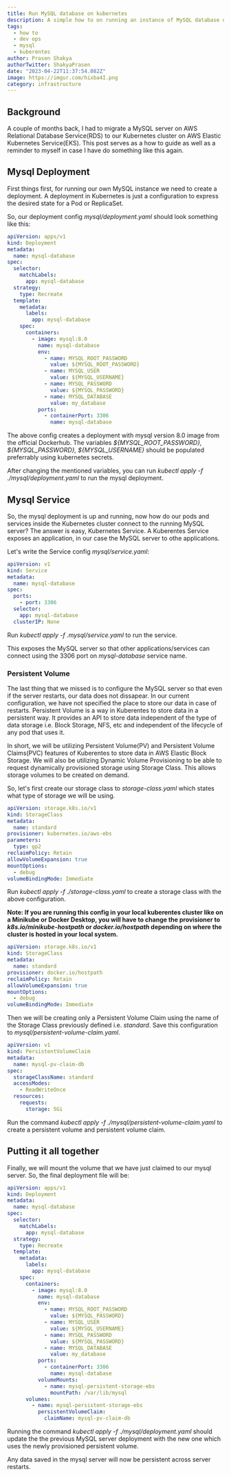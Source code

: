 ```yaml
---
title: Run MySQL database on kubernetes
description: A simple how to on running an instance of MySQL database on a Kubernetes cluster
tags:
  - how to
  - dev ops
  - mysql 
  - kuberentes
author: Prasen Shakya 
authorTwitter: ShakyaPrasen
date: "2023-04-22T11:37:54.082Z"
image: https://imgur.com/hixba4I.png
category: infrastructure
---
```


## Background  

A couple of months back, I had to migrate a MySQL server on AWS Relational 
Database Service(RDS) to our Kubernetes cluster on AWS Elastic Kubernetes 
Service(EKS).
This post serves as a how to guide as well as a reminder to myself in case I 
have do something like this again.

## Mysql Deployment

First things first, for running our own MySQL instance we need to create a 
deployment. A deployment in Kubernetes is just a configuration to express the
desired state for a Pod or ReplicaSet.

So, our deployment config *mysql/deployment.yaml* should look something like
this:


```yaml
apiVersion: apps/v1
kind: Deployment
metadata:
  name: mysql-database
spec:
  selector:
    matchLabels:
      app: mysql-database
  strategy:
    type: Recreate
  template:
    metadata:
      labels:
        app: mysql-database
    spec:
      containers:
        - image: mysql:8.0
          name: mysql-database
          env:
            - name: MYSQL_ROOT_PASSWORD
              value: ${MYSQL_ROOT_PASSWORD}
            - name: MYSQL_USER
              value: ${MYSQL_USERNAME}
            - name: MYSQL_PASSWORD
              value: ${MYSQL_PASSWORD}
            - name: MYSQL_DATABASE
              value: my_database
          ports:
            - containerPort: 3306
              name: mysql-database
```

The above config creates a deployment with mysql version 8.0 image from 
the official Dockerhub. The variables *${MYSQL_ROOT_PASSWORD}, 
${MYSQL_PASSWORD}, ${MYSQL_USERNAME}* should be populated preferrably using 
kubernetes secrets.

After changing the mentioned variables, you can run *kubectl apply -f 
./mysql/deployment.yaml* to run the mysql deployment.


## Mysql Service

So, the mysql deployment is up and running, now how do our pods and services 
inside the Kubernetes cluster connect to the running MySQL server? The answer is easy,
Kubernetes Service. A Kuberentes Service exposes an application, in our case 
the MySQL server to othe applications.

Let's write the Service config *mysql/service.yaml*:

```yaml
apiVersion: v1
kind: Service
metadata:
  name: mysql-database
spec:
  ports:
    - port: 3306
  selector:
    app: mysql-database
  clusterIP: None

```

Run *kubectl apply -f .mysql/service.yaml* to run the service.

This exposes the MySQL server so that other applications/services can connect 
using the 3306 port on *mysql-database* service name.


### Persistent Volume

The last thing that we missed is to configure the MySQL server so that even if
the server restarts, our data does not dissapear. In our current configuration,
we have not specified the place to store our data in case of restarts. 
Persistent Volume is a way in Kuberentes to store data in a persistent way. 
It provides an API to store data independent of the type of data storage 
i.e. Block Storage, NFS, etc and independent of the lifecycle of any pod that
uses it.

In short, we will be utilizing Persistent Volume(PV) and 
Persistent Volume Claims(PVC) features of Kuberentes to store data in AWS
Elastic Block Storage. We will also be utilizing Dynamic Volume Provisioning to
be able to request dynamically provisioned storage using Storage Class. This
allows storage volumes to be created on demand.

So, let's first create our storage class to *storage-class.yaml* which states 
what type of storage we will be using.

```yaml
apiVersion: storage.k8s.io/v1
kind: StorageClass
metadata:
  name: standard
provisioner: kubernetes.io/aws-ebs
parameters:
  type: gp2
reclaimPolicy: Retain
allowVolumeExpansion: true
mountOptions:
  - debug
volumeBindingMode: Immediate
```

Run *kubectl apply -f ./storage-class.yaml* to create a storage class with the
above configuration.

__Note: If you are running this config in your local kuberentes cluster like on a
Minikube or Docker Desktop, you will have to change the provisioner to 
*k8s.io/minikube-hostpath* or *docker.io/hostpath* depending on where the cluster
is hosted in your local system.__

```yaml
apiVersion: storage.k8s.io/v1
kind: StorageClass
metadata:
  name: standard
provisioner: docker.io/hostpath 
reclaimPolicy: Retain
allowVolumeExpansion: true
mountOptions:
  - debug
volumeBindingMode: Immediate
```

Then we will be creating only a Persistent Volume Claim using the name of the
Storage Class previously defined i.e. *standard*. Save this configuration to
*mysql/persistent-volume-claim.yaml*.


```yaml
apiVersion: v1
kind: PersistentVolumeClaim
metadata:
  name: mysql-pv-claim-db
spec:
  storageClassName: standard
  accessModes:
    - ReadWriteOnce
  resources:
    requests:
      storage: 5Gi

```

Run the command *kubectl apply -f ./mysql/persistent-volume-claim.yaml* to 
create a persistent volume and persistent volume claim.


## Putting it all together

Finally, we will mount the volume that we have just claimed to our mysql server.
So, the final deployment file will be:

```yaml
apiVersion: apps/v1
kind: Deployment
metadata:
  name: mysql-database
spec:
  selector:
    matchLabels:
      app: mysql-database
  strategy:
    type: Recreate
  template:
    metadata:
      labels:
        app: mysql-database
    spec:
      containers:
        - image: mysql:8.0
          name: mysql-database
          env:
            - name: MYSQL_ROOT_PASSWORD
              value: ${MYSQL_PASSWORD}
            - name: MYSQL_USER
              value: ${MYSQL_USERNAME}
            - name: MYSQL_PASSWORD
              value: ${MYSQL_PASSWORD}
            - name: MYSQL_DATABASE
              value: my_database
          ports:
            - containerPort: 3306
              name: mysql-database
          volumeMounts:
            - name: mysql-persistent-storage-ebs
              mountPath: /var/lib/mysql
      volumes:
        - name: mysql-persistent-storage-ebs
          persistentVolumeClaim:
            claimName: mysql-pv-claim-db

```

Running the command *kubectl apply -f ./mysql/deployment.yaml* should update 
the the previous MySQL server deployment with the new one which uses the newly
provisioned persistent volume.

Any data saved in the mysql server will now be persistent across server 
restarts.
<br/>
<br/>

